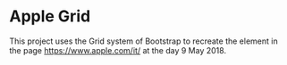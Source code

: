 # Apple Grid

This project uses the Grid system of Bootstrap to recreate the element in the page https://www.apple.com/it/ at the day 9 May 2018.